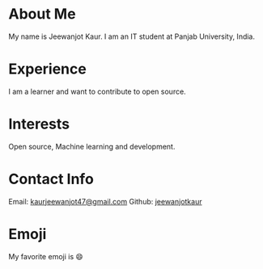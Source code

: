 # About Me
My name is Jeewanjot Kaur. I am an IT student at Panjab University, India.
# Experience
I am a learner and want to contribute to open source.
# Interests
Open source, Machine learning and development.
# Contact Info
Email: [kaurjeewanjot47@gmail.com](mailto:kaurjeewanjot47@gmail.com)
Github: [jeewanjotkaur](https://github.com/jeewanjotkaur)
# Emoji
My favorite emoji is :smile:

